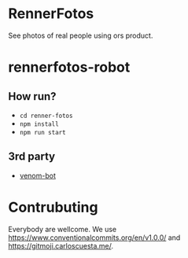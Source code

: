 # RennerFotos
See photos of real people using ors product.

# rennerfotos-robot

## How run?
- `cd renner-fotos`
- `npm install`
- `npm run start`

## 3rd party
- [venom-bot](https://www.npmjs.com/package/venom-bot)

# Contrubuting
Everybody are wellcome.
We use https://www.conventionalcommits.org/en/v1.0.0/ and https://gitmoji.carloscuesta.me/.
